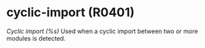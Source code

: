 # cyclic-import (R0401)
*Cyclic import (%s)* Used when a cyclic import between two or more
modules is detected.

